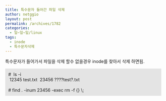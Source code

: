```yaml
---
title: 특수문자 들어간 파일 삭제
author: netggio
layout: post
permalink: /archives/1782
categories:
  - 일~일~일/linux
tags:
  - inode
  - 특수문자삭제
---
```

특수문자가 들어가서 파일을 삭제 할수 없을경우 inode를 찾아서 삭제 하면됨.

  


<DIV style="PADDING-BOTTOM: 10px; BACKGROUND-COLOR: #e4e4e4; PADDING-LEFT: 10px; PADDING-RIGHT: 10px; PADDING-TOP: 10px">
  # &nbsp;ls -i <BR />&nbsp;12345 test.txt&nbsp; 23456 ????test?.txt <BR /><BR /># find . -inum 23456 -exec rm -f {} \;
</DIV>